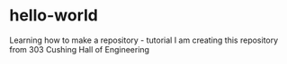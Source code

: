 # hello-world
Learning how to make a repository - tutorial
I am creating this repository from 303 Cushing Hall of Engineering
